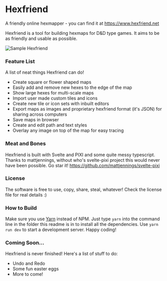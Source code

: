 # Hexfriend

A friendly online hexmapper - you can find it at https://www.hexfriend.net

Hexfriend is a tool for building hexmaps for D&D type games. It aims to be as friendly and usable as possible.

![Sample Hexfriend](https://user-images.githubusercontent.com/17463028/176241241-b48850c9-ab74-4999-a692-186579e2c429.png)

### Feature List
A list of neat things Hexfriend can do!

-   Create square or flower shaped maps
-   Easily add and remove new hexes to the edge of the map
-   Show large hexes for multi-scale maps
-   Import user made custom tiles and icons
-   Create new tile or icon sets with inbuilt editors
-   Export maps as images and proprietary hexfriend format (it's JSON) for sharing across computers 
-   Save maps in browser
-   Create and edit path and text styles
-   Overlay any image on top of the map for easy tracing

### Meat and Bones

Hexfriend is built with Svelte and PIXI and some quite messy typescript.
Thanks to mattjennings, without who's svelte-pixi project this would never have been possible. Go star it! https://github.com/mattjennings/svelte-pixi

### License

The software is free to use, copy, share, steal, whatever! Check the license file for real details :)

### How to Build

Make sure you use [Yarn](https://yarnpkg.com/) instead of NPM. Just type `yarn` into the command line in the folder this readme is in to install all the dependencies. Use `yarn run dev` to start a development server. Happy coding!

### Coming Soon...

Hexfriend is never finished! Here's a list of stuff to do:

-   Undo and Redo
-   Some fun easter eggs
-   More to come!


